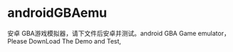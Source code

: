 androidGBAemu
=============

安卓 GBA游戏模拟器，请下文件后安卓并测试。android GBA Game emulator，Please DownLoad The Demo and Test,
